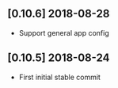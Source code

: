 ## [0.10.6] 2018-08-28
- Support general app config
## [0.10.5] 2018-08-24
- First initial stable commit